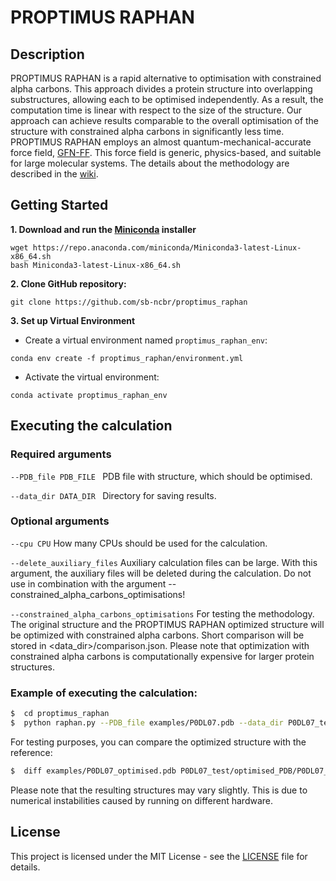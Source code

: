 # PROPTIMUS RAPHAN

## Description

PROPTIMUS RAPHAN is a rapid alternative to optimisation with constrained alpha carbons. This approach divides a protein structure into overlapping substructures, allowing each to be optimised independently. As a result, the computation time is linear with respect to the size of the structure. Our approach can achieve results comparable to the overall optimisation of the structure with constrained alpha carbons in significantly less time. PROPTIMUS RAPHAN employs an almost quantum-mechanical-accurate force field, [GFN-FF](https://onlinelibrary.wiley.com/doi/10.1002/anie.202004239). This force field is generic, physics-based, and suitable for large molecular systems. The details about the methodology are described in the [wiki](https://github.com/sb-ncbr/proptimus_raphan/wiki).

## Getting Started

**1. Download and run the [Miniconda](https://www.anaconda.com/docs/getting-started/miniconda/main) installer**

```
wget https://repo.anaconda.com/miniconda/Miniconda3-latest-Linux-x86_64.sh
bash Miniconda3-latest-Linux-x86_64.sh
```

**2. Clone GitHub repository:**

```
git clone https://github.com/sb-ncbr/proptimus_raphan
```

**3. Set up Virtual Environment**

* Create a virtual environment named `proptimus_raphan_env`:

```
conda env create -f proptimus_raphan/environment.yml
```

* Activate the virtual environment:

```
conda activate proptimus_raphan_env
```

## Executing the calculation

### Required arguments

`--PDB_file PDB_FILE `          PDB file with structure, which should be optimised.

`--data_dir DATA_DIR `          Directory for saving results.

### Optional arguments

`--cpu CPU`                                       How many CPUs should be used for the calculation.

`--delete_auxiliary_files`                        Auxiliary calculation files can be large. With this argument, the auxiliary files will be deleted during the calculation. Do not use in combination with the argument --constrained_alpha_carbons_optimisations!

`--constrained_alpha_carbons_optimisations`       For testing the methodology. The original structure and the PROPTIMUS RAPHAN optimized structure will be optimized with constrained alpha carbons. Short comparison will be stored in <data_dir>/comparison.json. Please note that optimization with constrained alpha carbons is computationally expensive for larger protein structures.

### Example of executing the calculation:

```bash
$  cd proptimus_raphan
$  python raphan.py --PDB_file examples/P0DL07.pdb --data_dir P0DL07_test
```
For testing purposes, you can compare the optimized structure with the reference:

```bash
$  diff examples/P0DL07_optimised.pdb P0DL07_test/optimised_PDB/P0DL07_optimised.pdb
```
Please note that the resulting structures may vary slightly. This is due to numerical instabilities caused by running on different hardware.
## License

This project is licensed under the MIT License - see the [LICENSE](https://github.com/sb-ncbr/rings-conformation-validation/blob/main/LICENSE) file for details.